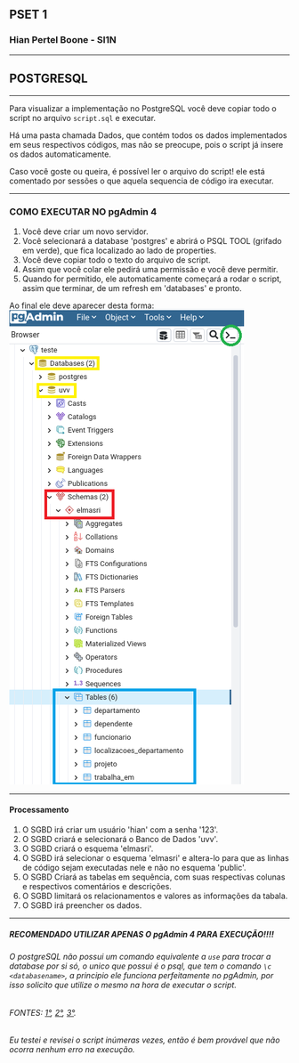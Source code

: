 ## PSET 1
### Hian Pertel Boone - SI1N    

---

## POSTGRESQL

---

Para visualizar a implementação no PostgreSQL você deve copiar todo o script no arquivo `script.sql` e executar.

Há uma pasta chamada Dados, que contém todos os dados implementados em seus respectivos códigos, mas não se preocupe, pois o script já insere os dados automaticamente.

Caso você goste ou queira, é possível ler o arquivo do script! ele está comentado por sessões o que aquela sequencia de código ira executar.

---

### COMO EXECUTAR NO pgAdmin 4

1. Você deve criar um novo servidor.
2. Você selecionará a database 'postgres' e abrirá o PSQL TOOL (grifado em verde), que fica localizado ao lado de properties.
3. Você deve copiar todo o texto do arquivo de script.
4. Assim que você colar ele pedirá uma permissão e você deve permitir.
5. Quando for permitido, ele automaticamente começará a rodar o script, assim que terminar, de um refresh em 'databases' e pronto.

Ao final ele deve aparecer desta forma:
![](../etc/imagens%20md/psql_script.png)

---
#### Processamento

1. O SGBD irá criar um usuário 'hian' com a senha '123'.
2. O SGBD criará e selecionará o Banco de Dados 'uvv'.
3. O SGBD criará o esquema 'elmasri'.
4. O SGBD irá selecionar o esquema 'elmasri' e altera-lo para que as linhas de código sejam executadas nele e não no esquema 'public'.
5. O SGBD Criará as tabelas em sequência, com suas respectivas colunas e respectivos comentários e descrições.
6. O SGBD limitará os relacionamentos e valores as informações da tabala.
7. O SGBD irá preencher os dados.

---

##### RECOMENDADO UTILIZAR APENAS O **pgAdmin 4** PARA EXECUÇÃO!!!!

###### O postgreSQL não possui um comando equivalente a `use` para trocar a database por si só, o unico que possui é o psql, que tem o comando `\c <databasename>`, a principio ele funciona perfeitamente no pgAdmin, por isso solicito que utilize o mesmo na hora de executar o script.

###### FONTES: [1°](https://stackoverflow.com/questions/10335561/use-database-name-command-in-postgresql), [2°](https://stackoverflow.com/questions/3909123/how-to-indicate-in-postgresql-command-in-which-database-to-execute-a-script-si), [3°](https://stackoverflow.com/a/3909992).

###### Eu testei e revisei o script inúmeras vezes, então é bem provável que não ocorra nenhum erro na execução.